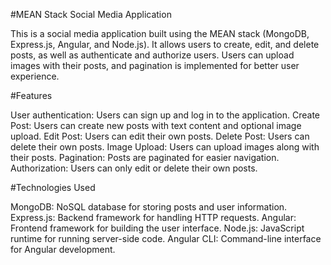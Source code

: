 #MEAN Stack Social Media Application

This is a social media application built using the MEAN stack (MongoDB, Express.js, Angular, and Node.js). It allows users to create, edit, and delete posts, as well as authenticate and authorize users. Users can upload images with their posts, and pagination is implemented for better user experience.

#Features

User authentication: Users can sign up and log in to the application.
Create Post: Users can create new posts with text content and optional image upload.
Edit Post: Users can edit their own posts.
Delete Post: Users can delete their own posts.
Image Upload: Users can upload images along with their posts.
Pagination: Posts are paginated for easier navigation.
Authorization: Users can only edit or delete their own posts.

#Technologies Used

MongoDB: NoSQL database for storing posts and user information.
Express.js: Backend framework for handling HTTP requests.
Angular: Frontend framework for building the user interface.
Node.js: JavaScript runtime for running server-side code.
Angular CLI: Command-line interface for Angular development.
